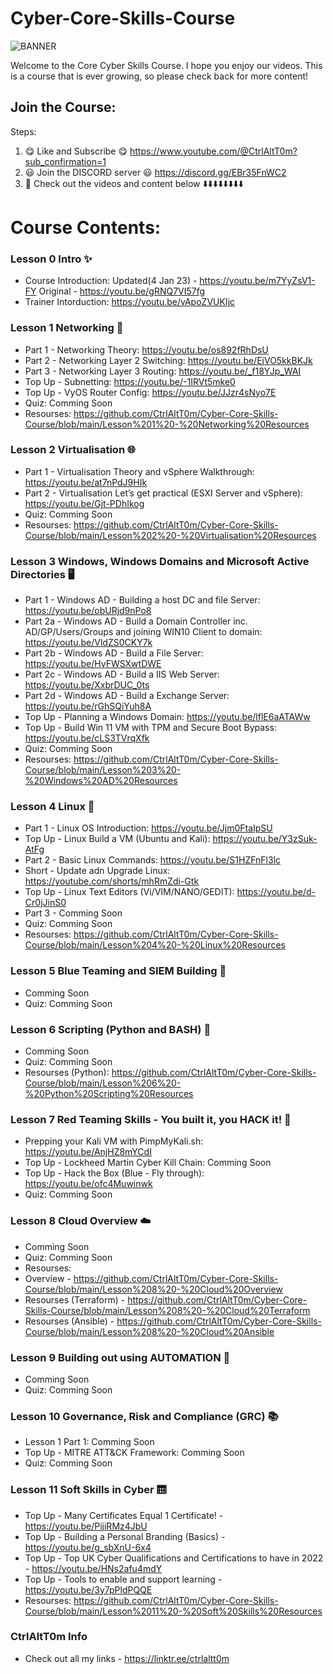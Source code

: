 # Cyber-Core-Skills-Course

![BANNER](https://github.com/CtrlAltT0m/Cyber-Core-Skills-Course/blob/main/WELCOME.gif)

Welcome to the Core Cyber Skills Course. I hope you enjoy our videos.
This is a course that is ever growing, so please check back for more content!

## Join the Course:
Steps: 
1. 😋 Like and Subscribe 😋 https://www.youtube.com/@CtrlAltT0m?sub_confirmation=1
2. 😃 Join the DISCORD server 😃 https://discord.gg/EBr35FnWC2
3. 🎥 Check out the videos and content below ⬇️⬇️⬇️⬇️⬇️⬇️⬇️⬇️

# Course Contents:

### Lesson 0 Intro ✨
- Course Introduction: Updated(4 Jan 23) - https://youtu.be/m7YyZsV1-FY         Original - https://youtu.be/gRNQ7VI57fg
- Trainer Intorduction: https://youtu.be/vApoZVUKIjc


### Lesson 1 Networking 🔀
- Part 1 - Networking Theory: https://youtu.be/os892fRhDsU 
- Part 2 - Networking Layer 2 Switching: https://youtu.be/EjVO5kkBKJk 
- Part 3 - Networking Layer 3 Routing: https://youtu.be/_f18YJp_WAI 
- Top Up - Subnetting: https://youtu.be/-1IRVt5mke0 
- Top Up - VyOS Router Config: https://youtu.be/JJzr4sNyo7E
- Quiz: Comming Soon
- Resourses: https://github.com/CtrlAltT0m/Cyber-Core-Skills-Course/blob/main/Lesson%201%20-%20Networking%20Resources


### Lesson 2 Virtualisation 🌐
- Part 1 - Virtualisation Theory and vSphere Walkthrough: https://youtu.be/at7nPdJ9HIk
- Part 2 - Virtualisation Let’s get practical (ESXI Server and vSphere): https://youtu.be/Gjt-PDhIkog
- Quiz: Comming Soon
- Resourses: https://github.com/CtrlAltT0m/Cyber-Core-Skills-Course/blob/main/Lesson%202%20-%20Virtualisation%20Resources

### Lesson 3 Windows, Windows Domains and Microsoft Active Directories 🖥️
- Part 1 - Windows AD - Building a host DC and file Server: https://youtu.be/obURjd9nPo8
- Part 2a - Windows AD - Build a Domain Controller inc. AD/GP/Users/Groups and joining WIN10 Client to domain: https://youtu.be/VldZS0CKY7k
- Part 2b - Windows AD - Build a File Server: https://youtu.be/HyFWSXwtDWE
- Part 2c - Windows AD - Build a IIS Web Server: https://youtu.be/XxbrDUC_0ts
- Part 2d - Windows AD - Build a Exchange Server: https://youtu.be/rGhSQiYuh8A
- Top Up - Planning a Windows Domain: https://youtu.be/lflE6aATAWw
- Top Up - Build Win 11 VM with TPM and Secure Boot Bypass: https://youtu.be/cLS3TVrqXfk
- Quiz: Comming Soon
- Resourses: https://github.com/CtrlAltT0m/Cyber-Core-Skills-Course/blob/main/Lesson%203%20-%20Windows%20AD%20Resources

### Lesson 4 Linux 🐧
- Part 1 - Linux OS Introduction: https://youtu.be/Jjm0FtaIpSU
- Top Up - Linux Build a VM (Ubuntu and Kali): https://youtu.be/Y3zSuk-AtFg
- Part 2 - Basic Linux Commands: https://youtu.be/S1HZFnFl3lc
- Short - Update adn Upgrade Linux: https://youtube.com/shorts/mhRmZdi-Gtk
- Top Up - Linux Text Editors (Vi/VIM/NANO/GEDIT): https://youtu.be/d-Cr0jJinS0
- Part 3 - Comming Soon
- Quiz: Comming Soon
- Resourses: https://github.com/CtrlAltT0m/Cyber-Core-Skills-Course/blob/main/Lesson%204%20-%20Linux%20Resources

### Lesson 5 Blue Teaming and SIEM Building 📘
- Comming Soon
- Quiz: Comming Soon

### Lesson 6 Scripting (Python and BASH) 🐍
- Comming Soon
- Quiz: Comming Soon
- Resourses (Python): https://github.com/CtrlAltT0m/Cyber-Core-Skills-Course/blob/main/Lesson%206%20-%20Python%20Scripting%20Resources

### Lesson 7 Red Teaming Skills - You built it, you HACK it! 📕
- Prepping your Kali VM with PimpMyKali.sh: https://youtu.be/AnjHZ8mYCdI
- Top Up - Lockheed Martin Cyber Kill Chain:  Comming Soon
- Top Up - Hack the Box (Blue - Fly through): https://youtu.be/ofc4Muwinwk
- Quiz: Comming Soon


### Lesson 8 Cloud Overview ☁️
- Comming Soon
- Quiz: Comming Soon
- Resourses: 
- Overview - https://github.com/CtrlAltT0m/Cyber-Core-Skills-Course/blob/main/Lesson%208%20-%20Cloud%20Overview
- Resourses (Terraform) - https://github.com/CtrlAltT0m/Cyber-Core-Skills-Course/blob/main/Lesson%208%20-%20Cloud%20Terraform
- Resourses (Ansible) - https://github.com/CtrlAltT0m/Cyber-Core-Skills-Course/blob/main/Lesson%208%20-%20Cloud%20Ansible

### Lesson 9 Building out using AUTOMATION 🧱
- Comming Soon
- Quiz: Comming Soon


### Lesson 10 Governance, Risk and Compliance (GRC)  📚
- Lesson 1 Part 1: Comming Soon
- Top Up - MITRE ATT&CK Framework:  Comming Soon
- Quiz: Comming Soon


### Lesson 11 Soft Skills in Cyber 🛗
- Top Up - Many Certificates Equal 1 Certificate! - https://youtu.be/PijiRMz4JbU
- Top Up - Building a Personal Branding (Basics) - https://youtu.be/g_sbXnU-6x4
- Top Up - Top UK Cyber Qualifications and Certifications to have in 2022 - https://youtu.be/HNs2afu4mdY
- Top Up - Tools to enable and support learning - https://youtu.be/3y7pPldPQQE
- Resourses: https://github.com/CtrlAltT0m/Cyber-Core-Skills-Course/blob/main/Lesson%2011%20-%20Soft%20Skills%20Resources


### CtrlAltT0m Info
- Check out all my links - https://linktr.ee/ctrlaltt0m
